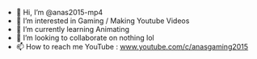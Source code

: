 - 👋 Hi, I’m @anas2015-mp4
- 👀 I’m interested in Gaming / Making Youtube Videos
- 🌱 I’m currently learning Animating
- 💞️ I’m looking to collaborate on nothing lol
- 📫 How to reach me YouTube : www.youtube.com/c/anasgaming2015

<!---
anas2015-mp4/anas2015-mp4 is a ✨ special ✨ repository because its `README.md` (this file) appears on your GitHub profile.
You can click the Preview link to take a look at your changes.
--->
